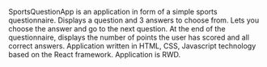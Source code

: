 SportsQuestionApp is an application in form of a simple sports 
questionnaire. Displays a question and 3 answers to choose from. 
Lets you choose the answer and go to the next question. 
At the end of the questionnaire, displays the number of points 
the user has scored and all correct answers. 
Application written in HTML, CSS, Javascript technology based 
on the React framework. Application is RWD.